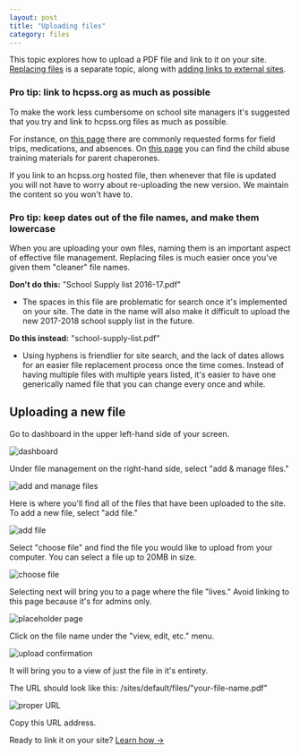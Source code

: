 ```yaml
---
layout: post
title: "Uploading files"
category: files
---
```


This topic explores how to upload a PDF file and link to it on your site. [Replacing files](/schoolsites-help/files/es-files/2014/07/15/replacing-files/) is a separate topic, along with [adding links to external sites](/schoolsites-help/es-files/2014/07/15/adding-links/). 

<div id="list">
<h3><i class="fa fa-angle-right" aria-hidden="true"></i> Pro tip: link to hcpss.org as much as possible</h3>
	<div class="hide hide--content">
		<p>To make the work less cumbersome on school site managers it's suggested that you try and link to hcpss.org files as much as possible.</p>
		<p>For instance, on <a href="http://www.hcpss.org/about-us/forms/">this page</a> there are commonly requested forms for field trips, medications, and absences. On <a href="http://www.hcpss.org/parents/">this page</a> you can find the child abuse training materials for parent chaperones. </p>
		<p>If you link to an hcpss.org hosted file, then whenever that file is updated you will not have to worry about re-uploading the new version. We maintain the content so you won't have to.</p>
	</div>
</div>

<div id="list">
<h3><i class="fa fa-angle-right" aria-hidden="true"></i> Pro tip: keep dates out of the file names, and make them lowercase</h3>
	<div class="hide hide--content">
		<p>When you are uploading your own files, naming them is an important aspect of effective file management. Replacing files is much easier once you've given them "cleaner" file names.</p>
		<p><strong>Don't do this:</strong> "School Supply list 2016-17.pdf"</p>
		<ul>
		  <li>The spaces in this file are problematic for search once it's implemented on your site. The date in the name will also make it difficult to upload the new 2017-2018 school supply list in the future. </li>
		</ul>
		<p><strong>Do this instead:</strong> "school-supply-list.pdf"</p>
		<ul>
		  <li>Using hyphens is friendlier for site search, and the lack of dates allows for an easier file replacement process once the time comes. Instead of having multiple files with multiple years listed, it's easier to have one generically named file that you can change every once and while. </li>
		</ul>
	</div>
</div>

<a id="uploading"></a>

## Uploading a new file

Go to dashboard in the upper left-hand side of your screen.

![dashboard](/schoolsites-help/images/dashboard.png)

Under file management on the right-hand side, select "add & manage files."

![add and manage files](/schoolsites-help/images/uploading/add-manage-files.png)

Here is where you'll find all of the files that have been uploaded to the site. To add a new file, select "add file."

![add file](/schoolsites-help/images/uploading/add-file-button.png)

Select "choose file" and find the file you would like to upload from your computer. You can select a file up to 20MB in size.

![choose file](/schoolsites-help/images/uploading/choose-file.png)

Selecting next will bring you to a page where the file "lives." Avoid linking to this page because it's for admins only.

![placeholder page](/schoolsites-help/images/uploading/placeholder-page.png)

Click on the file name under the "view, edit, etc." menu.

![upload confirmation](/schoolsites-help/images/uploading/get-file-link.png)

It will bring you to a view of just the file in it's entirety.

The URL should look like this: /sites/default/files/"your-file-name.pdf"

![proper URL](/schoolsites-help/images/uploading/pdf-url.png)

Copy this URL address. 

Ready to link it on your site? <a href="/schoolsites-help/nodes/2014/07/15/adding-links/">Learn how &rarr;</a>
